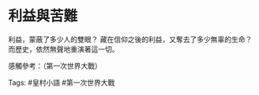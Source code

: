 # 利益與苦難

利益，蒙蔽了多少人的雙眼？
藏在信仰之後的利益，又奪去了多少無辜的生命？
而歷史，依然無聲地重演著這一切。

感觸參考：（第一次世界大戰）

Tags: #皇村小語 #第一次世界大戰